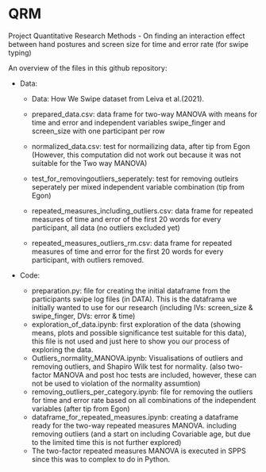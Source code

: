 # QRM
Project Quantitative Research Methods - On finding an interaction effect between hand postures and screen size for time and error rate (for swipe typing)

An overview of the files in this github repository:
- Data:
    - Data: How We Swipe dataset from Leiva et al.(2021).
    - prepared_data.csv: data frame for two-way MANOVA with means for time and error and independent variables swipe_finger and screen_size with one participant per row
    - normalized_data.csv: test for normailizing data, after tip from Egon (However, this computation did not work out because it was not suitable for the Two way MANOVA)
    - test_for_removingoutliers_seperately: test for removing outleirs seperately per mixed independent variable combination (tip from Egon)
  
    - repeated_measures_including_outliers.csv: data frame for repeated measures of time and error of the first 20 words for every participant, all data (no outliers excluded yet)
    - repeated_measures_outliers_rm.csv: data frame for repeated measures of time and error for the first 20 words for every participant, with outliers removed.

- Code:
    - preparation.py: file for creating the initial dataframe from the participants swipe log files (in DATA). This is the dataframa we initially wanted to use for our research (including  IVs: screen_size & swipe_finger, DVs: error & time)
    - exploration_of_data.ipynb: first exploration of the data (showing means, plots and possible significance test suitable for this data), this file is not used and just here to show you our process of exploring the data.
    - Outliers_normality_MANOVA.ipynb: Visualisations of outliers and removing outliers, and Shapiro Wilk test for normality. (also two-factor MANOVA and post hoc tests are included, however, these can not be used to violation of the normality assumtion)
    - removing_outliers_per_category.ipynb: file for removing the outliers for time and error rate based on all combinations of the independent variables (after tip from Egon)
    - dataframe_for_repeated_measures.ipynb: creating a dataframe ready for the two-way repeated measures MANOVA. including removing outliers (and a start on including Covariable age, but due to the limited time this is not further explored)
    - The two-factor repeated measures MANOVA is executed in SPPS since this was to complex to do in Python. 
      
